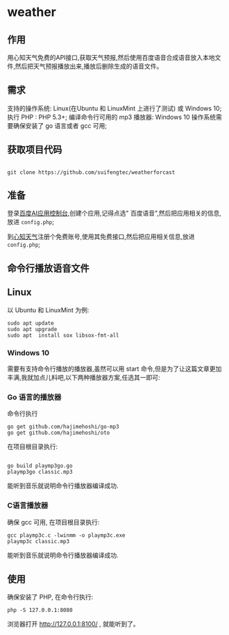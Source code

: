 # weather

## 作用

用心知天气免费的API接口,获取天气预报,然后使用百度语音合成语音放入本地文件,然后把天气预报播放出来,播放后删除生成的语音文件。

## 需求

支持的操作系统: Linux(在Ubuntu 和 LinuxMint 上进行了测试) 或 Windows 10;
执行 PHP : PHP 5.3+;
编译命令行可用的 mp3 播放器: Windows 10 操作系统需要确保安装了 go 语言或者 gcc 可用;

## 获取项目代码

```

git clone https://github.com/suifengtec/weatherforcast

```

## 准备

登录[百度AI应用控制台](https://console.bce.baidu.com/ai/),创建个应用,记得点选" 百度语音",然后把应用相关的信息,放进 `config.php`;

到[心知天气](https://www.seniverse.com/)注册个免费账号,使用其免费接口,然后把应用相关信息,放进 `config.php`;

## 命令行播放语音文件

## Linux
以 Ubuntu 和 LinuxMint 为例:
```
sudo apt update
sudo apt upgrade
sudo apt  install sox libsox-fmt-all
```

### Windows 10

需要有支持命令行播放的播放器,虽然可以用 start 命令,但是为了让这篇文章更加丰满,我就加点儿料吧,以下两种播放器方案,任选其一即可:

### Go 语言的播放器
命令行执行
```
go get github.com/hajimehoshi/go-mp3
go get github.com/hajimehoshi/oto
```
在项目根目录执行:
```

go build playmp3go.go
playmp3go classic.mp3

```
能听到音乐就说明命令行播放器编译成功.

### C语言播放器
确保 gcc 可用, 在项目根目录执行:
```
gcc playmp3c.c -lwinmm -o playmp3c.exe
playmp3c classic.mp3
```
能听到音乐就说明命令行播放器编译成功.

## 使用
确保安装了 PHP, 在命令行执行:
```
php -S 127.0.0.1:8080
```
浏览器打开 http://127.0.0.1:8100/  , 就能听到了。
